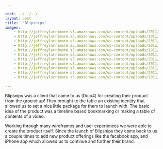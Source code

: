 ```yaml
---

root: ../../../
layout: post
title:  "Blipsnips"
images:
    - http://jeffreylarrimore.s3.amazonaws.com/wp-content/uploads/2011/03/blipsnips_1-app.jpg
    - http://jeffreylarrimore.s3.amazonaws.com/wp-content/uploads/2011/03/blipsnips_2-app.jpg
    - http://jeffreylarrimore.s3.amazonaws.com/wp-content/uploads/2011/03/blipsnips_4-app.jpg
    - http://jeffreylarrimore.s3.amazonaws.com/wp-content/uploads/2011/03/blipsnips_6-app.jpg
    - http://jeffreylarrimore.s3.amazonaws.com/wp-content/uploads/2011/03/blipsnips_7-app.jpg
    - http://jeffreylarrimore.s3.amazonaws.com/wp-content/uploads/2011/03/blipsnips_8-app.jpg
    - http://jeffreylarrimore.s3.amazonaws.com/wp-content/uploads/2011/03/blipsnips_9-app.jpg
    - http://jeffreylarrimore.s3.amazonaws.com/wp-content/uploads/2011/03/blipsnips_10-app.jpg
    - http://jeffreylarrimore.s3.amazonaws.com/wp-content/uploads/2011/03/blipsnips_11-website.jpg
    - http://jeffreylarrimore.s3.amazonaws.com/wp-content/uploads/2011/03/blipsnips_12-website.jpg
    - http://jeffreylarrimore.s3.amazonaws.com/wp-content/uploads/2011/03/blipsnips_13-website.jpg
    
---
```


Blipsnips was a client that came to us (Dojo4) for creating their product from the ground up! They brought to the table an existing identity that allowed us to set a nice little package for them to launch with. The basic idea of the product was a timeline based bookmarking or making a table of contents of a video.

Working through many wireframes and user experiences we were able to create the product itself. Since the launch of Blipsnips they came back to us a couple times to add new product offerings like the facebook app, and iPhone app which allowed us to continue and further their brand.